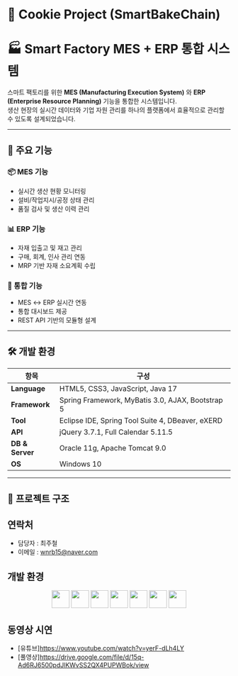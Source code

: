 # 🍪 Cookie Project (SmartBakeChain)

# 🏭 Smart Factory MES + ERP 통합 시스템

스마트 팩토리를 위한 **MES (Manufacturing Execution System)** 와 **ERP (Enterprise Resource Planning)** 기능을 통합한 시스템입니다.  
생산 현장의 실시간 데이터와 기업 자원 관리를 하나의 플랫폼에서 효율적으로 관리할 수 있도록 설계되었습니다.

---

## 📌 주요 기능

### 📦 MES 기능
- 실시간 생산 현황 모니터링
- 설비/작업지시/공정 상태 관리
- 품질 검사 및 생산 이력 관리

### 📊 ERP 기능
- 자재 입출고 및 재고 관리
- 구매, 회계, 인사 관리 연동
- MRP 기반 자재 소요계획 수립

### 🔗 통합 기능
- MES ↔ ERP 실시간 연동
- 통합 대시보드 제공
- REST API 기반의 모듈형 설계

---

## 🛠 개발 환경

| 항목 | 구성 |
|------|------|
| **Language** | HTML5, CSS3, JavaScript, Java 17 |
| **Framework** | Spring Framework, MyBatis 3.0, AJAX, Bootstrap 5 |
| **Tool** | Eclipse IDE, Spring Tool Suite 4, DBeaver, eXERD |
| **API** | jQuery 3.7.1, Full Calendar 5.11.5 |
| **DB & Server** | Oracle 11g, Apache Tomcat 9.0 |
| **OS** | Windows 10 |

---

## 📂 프로젝트 구조

## 연락처
- 담당자 : 최주철
- 이메일 : wnrb15@naver.com

## 개발 환경

<p align="center">
  <img src="https://cdn.jsdelivr.net/gh/devicons/devicon/icons/html5/html5-original.svg" height="40" />
  <img src="https://cdn.jsdelivr.net/gh/devicons/devicon/icons/css3/css3-original.svg" height="40" />
  <img src="https://cdn.jsdelivr.net/gh/devicons/devicon/icons/javascript/javascript-original.svg" height="40" />
  <img src="https://cdn.jsdelivr.net/gh/devicons/devicon/icons/java/java-original.svg" height="40" />
  <img src="https://cdn.jsdelivr.net/gh/devicons/devicon/icons/spring/spring-original.svg" height="40" />
  <img src="https://cdn.jsdelivr.net/gh/devicons/devicon/icons/oracle/oracle-original.svg" height="40" />
  <img src="https://cdn.jsdelivr.net/gh/devicons/devicon/icons/apachetomcat/apachetomcat-original.svg" height="40" />
</p>

## 동영상 시연
- [유튜브]https://www.youtube.com/watch?v=yerF-dLh4LY
- [풀영상]https://drive.google.com/file/d/15q-Ad6RJ6500pdJlKWvSS2QX4PUPWBok/view
